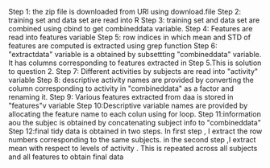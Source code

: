 Step 1: the zip file is downloaded from URl using download.file
Step 2: training set and data set are read into R
Step 3: training set and data set are combined using cbind to get combineddata variable.
Step 4: Features are read into features variable
Step 5: row indices in which mean and STD of features are computed is extracted using grep function
Step 6: "extractdata" variable is a obtained by subsettting "combineddata" variable. It has columns corresponding to features extracted in Step 5.This is solution to question 2.
Step 7: Different activities by subjects are read into "activity" variable
Step 8: descriptive activity names are provided by converting the column corresponding to activity in "combineddata" as a factor and renaming it.
Step 9: Various features extracted from daa is stored in "features"v variable
Step 10:Descriptive variable names are provided by allocating the feature name to each colun using for loop.
Step 11:information aou the subjec is obtained by concatenating subject info to "combineddata"
Step 12:final tidy data is obtained in two steps. In first step , I extract the row numbers corresponding to the same subjects. in the second step ,I extract mean with respect to levels of activity .
         This is repeated across all subjects and all features to obtain final data
